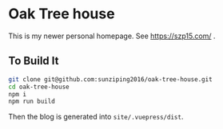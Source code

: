 # Oak Tree house

This is my newer personal homepage. See <https://szp15.com/> .

## To Build It

```bash
git clone git@github.com:sunziping2016/oak-tree-house.git
cd oak-tree-house
npm i
npm run build
```

Then the blog is generated into `site/.vuepress/dist`.
